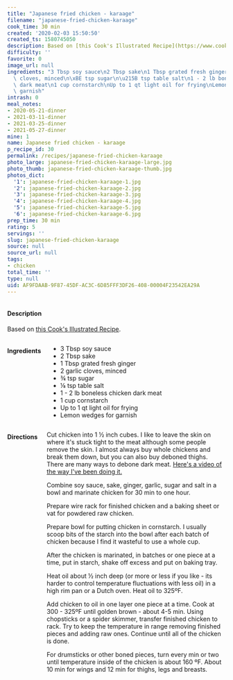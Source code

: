 ```yaml
---
title: "Japanese fried chicken - karaage"
filename: "japanese-fried-chicken-karaage"
cook_time: 30 min
created: '2020-02-03 15:50:50'
created_ts: 1580745050
description: Based on [this Cook's Illustrated Recipe](https://www.cooksillustrated.com/recipes/11892-japanese-fried-chicken-thighs-karaage).
difficulty: ''
favorite: 0
image_url: null
ingredients: "3 Tbsp soy sauce\n2 Tbsp sake\n1 Tbsp grated fresh ginger\n2 garlic\
  \ cloves, minced\n\xBE tsp sugar\n\u215B tsp table salt\n1 - 2 lb boneless chicken\
  \ dark meat\n1 cup cornstarch\nUp to 1 qt light oil for frying\nLemon wedges for\
  \ garnish"
intrash: 0
meal_notes:
- 2020-05-21-dinner
- 2021-03-11-dinner
- 2021-03-25-dinner
- 2021-05-27-dinner
mine: 1
name: Japanese fried chicken - karaage
p_recipe_id: 30
permalink: /recipes/japanese-fried-chicken-karaage
photo_large: japanese-fried-chicken-karaage-large.jpg
photo_thumb: japanese-fried-chicken-karaage-thumb.jpg
photos_dict:
  '1': japanese-fried-chicken-karaage-1.jpg
  '2': japanese-fried-chicken-karaage-2.jpg
  '3': japanese-fried-chicken-karaage-3.jpg
  '4': japanese-fried-chicken-karaage-4.jpg
  '5': japanese-fried-chicken-karaage-5.jpg
  '6': japanese-fried-chicken-karaage-6.jpg
prep_time: 30 min
rating: 5
servings: ''
slug: japanese-fried-chicken-karaage
source: null
source_url: null
tags:
- chicken
total_time: ''
type: null
uid: AF9FDAAB-9F87-45DF-AC3C-6D85FFF3DF26-408-00004F23542EA29A
---
```

<div class="large-8 medium-7 columns" id="writeup">		<div id="description"><h4>Description</h4>
<div class="box box-description content"><p>Based on <a href="https://www.cooksillustrated.com/recipes/11892-japanese-fried-chicken-thighs-karaage">this Cook's Illustrated Recipe</a>.</p>
</div></div>	</div><!-- #writeup -->
</div><!-- #row-one -->
<div class="row" id="row-two">	<div class="medium-4 small-5 columns" id="ingredients"><h4>Ingredients</h4><div class="box box-ingredients content"><ul>
<li>3 Tbsp soy sauce</li>
<li>2 Tbsp sake</li>
<li>1 Tbsp grated fresh ginger</li>
<li>2 garlic cloves, minced</li>
<li>¾ tsp sugar</li>
<li>⅛ tsp table salt</li>
<li>1 - 2 lb boneless chicken dark meat</li>
<li>1 cup cornstarch</li>
<li>Up to 1 qt light oil for frying</li>
<li>Lemon wedges for garnish</li>
</ul>
</div>	</div>	<div class="medium-6 small-7 columns" id="directions"><h4>Directions</h4><div class="box box-directions content"><p>Cut chicken into 1 ½ inch cubes. I like to leave the skin on where it's stuck tight to the meat although some people remove the skin. I almost always buy whole chickens and break them down, but you can also buy deboned thighs. There are many ways to debone dark meat. <a href="https://youtu.be/3xYzS8NsZ-Y">Here's a video of the way I've been doing it.</a></p>
<p>Combine soy sauce, sake, ginger, garlic, sugar and salt in a bowl and marinate chicken for 30 min to one hour.</p>
<p>Prepare wire rack for finished chicken and a baking sheet or vat for powdered raw chicken.</p>
<p>Prepare bowl for putting chicken in cornstarch. I usually scoop bits of the starch into the bowl after each batch of chicken because I find it wasteful to use a whole cup.</p>
<p>After the chicken is marinated, in batches or one piece at a time, put in starch, shake off excess and put on baking tray.</p>
<p>Heat oil about ½ inch deep (or more or less if you like - its harder to control temperature fluctuations with less oil) in a high rim pan or a Dutch oven. Heat oil to 325ºF.</p>
<p>Add chicken to oil in one layer one piece at a time. Cook at 300 - 325ºF until golden brown - about 4-5 min. Using chopsticks or a spider skimmer, transfer finished chicken to rack. Try to keep the temperature in range removing finished pieces and adding raw ones. Continue until all of the chicken is done.</p>
<p>For drumsticks or other boned pieces, turn every min or two until temperature inside of the chicken is about 160 ºF. About 10 min for wings and 12 min for thighs, legs and breasts.</p>
</div>	</div>